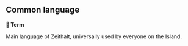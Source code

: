 ## Common language

**📑 Term**

Main language of Zeithalt, universally used by everyone on the Island.